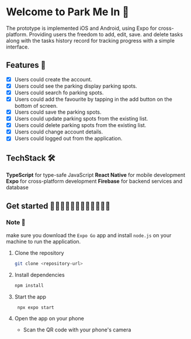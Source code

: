 # Welcome to Park Me In  👋

The prototype is implemented iOS and Android, using Expo for cross-platform. Providing users the freedom to add, edit, save. and delete tasks along with the tasks history record for tracking progress with a simple interface.

## Features 📱

- [x] Users could create the account.
- [x] Users could see the parking display parking spots.
- [x] Users could search fo parking spots.
- [x] Users could add the favourite by tapping in the add button on the bottom of screen.
- [x] Users could save the parking spots.
- [x] Users could update parking spots from the existing list.
- [x] Users could delete parking spots from the existing list.
- [x] Users could change account details.
- [x] Users could logged out from the application.

## TechStack 🛠️

**TypeScript** for type-safe JavaScript
**React Native** for mobile development
**Expo** for cross-platform development
**Firebase** for backend services and database

## Get started 👨🏾‍💻👨🏾‍💻🧑🏻‍💻👩🏽‍💻

### Note 📝

make sure you download the `Expo Go` app and install `node.js` on your machine to run the application.

1. Clone the repository

   ```bash
   git clone <repository-url>
   ```

2. Install dependencies

   ```bash
   npm install
   ```

3. Start the app

   ```bash
    npx expo start
   ```

4. Open the app on your phone

   - Scan the QR code with your phone's camera